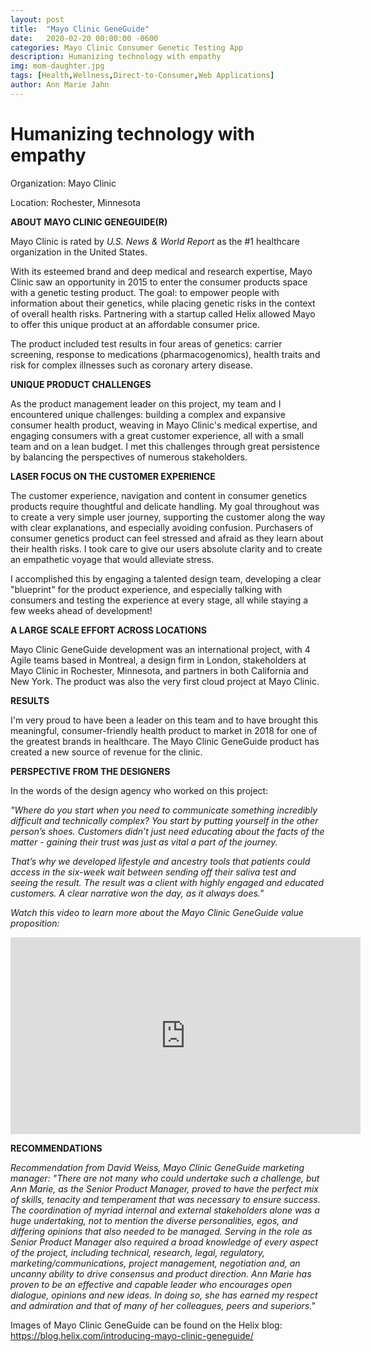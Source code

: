 ```yaml
---
layout: post
title:  "Mayo Clinic GeneGuide"
date:   2020-02-20 00:00:00 -0600
categories: Mayo Clinic Consumer Genetic Testing App
description: Humanizing technology with empathy
img: mom-daughter.jpg
tags: [Health,Wellness,Direct-to-Consumer,Web Applications]
author: Ann Marie Jahn
---
```

# Humanizing technology with empathy 

Organization: Mayo Clinic

Location: Rochester, Minnesota

**ABOUT MAYO CLINIC GENEGUIDE(R)**

Mayo Clinic is rated by _U.S. News & World Report_ as the #1 healthcare organization in the United States. 

With its esteemed brand and deep medical and research expertise, Mayo Clinic saw an opportunity in 2015 to enter the consumer products space with a genetic testing product. The goal: to empower people with information about their genetics, while placing genetic risks in the context of overall health risks. Partnering with a startup called Helix allowed Mayo to offer this unique product at an affordable consumer price. 

The product included test results in four areas of genetics: carrier screening, response to medications (pharmacogenomics), health traits and risk for complex illnesses such as coronary artery disease.

**UNIQUE PRODUCT CHALLENGES**

As the product management leader on this project, my team and I encountered unique challenges: building a complex and expansive consumer health product, weaving in Mayo Clinic's medical expertise, and engaging consumers with a great customer experience, all with a small team and on a lean budget. I met this challenges through great persistence by balancing the perspectives of numerous stakeholders. 

**LASER FOCUS ON THE CUSTOMER EXPERIENCE**

The customer experience, navigation and content in consumer genetics products require thoughtful and delicate handling. My goal throughout was to create a very simple user journey, supporting the customer along the way with clear explanations, and especially avoiding confusion. Purchasers of consumer genetics product can feel stressed and afraid as they learn about their health risks. I took care to give our users absolute clarity and to create an empathetic voyage that would alleviate stress. 

I accomplished this by engaging a talented design team, developing a clear "blueprint" for the product experience, and especially talking with consumers and testing the experience at every stage, all while staying a few weeks ahead of development!

**A LARGE SCALE EFFORT ACROSS LOCATIONS**

Mayo Clinic GeneGuide development was an international project, with 4 Agile teams based in Montreal, a design firm in London, stakeholders at Mayo Clinic in Rochester, Minnesota, and partners in both California and New York. The product was also the very first cloud project at Mayo Clinic. 

**RESULTS**

I'm very proud to have been a leader on this team and to have brought this meaningful, consumer-friendly health product to market in 2018 for one of the greatest brands in healthcare. The Mayo Clinic GeneGuide product has created a new source of revenue for the clinic. 

**PERSPECTIVE FROM THE DESIGNERS**

In the words of the design agency who worked on this project:

_"Where do you start when you need to communicate something incredibly difficult and technically complex? You start by putting yourself in the other person’s shoes. Customers didn’t just need educating about the facts of the matter - gaining their trust was just as vital a part of the journey._

_That’s why we developed lifestyle and ancestry tools that patients could access in the six-week wait between sending off their saliva test and seeing the result. The result was a client with highly engaged and educated customers. A clear narrative won the day, as it always does."_

_Watch this video to learn more about the Mayo Clinic GeneGuide value proposition:_

<iframe width="560" height="315" src="https://www.youtube.com/embed/vOcFGAIm3VQ" frameborder="0" allow="accelerometer; autoplay; encrypted-media; gyroscope; picture-in-picture" allowfullscreen></iframe>


**RECOMMENDATIONS**

_Recommendation from David Weiss, Mayo Clinic GeneGuide marketing manager: "There are not many who could undertake such a challenge, but Ann Marie, as the Senior Product Manager, proved to have the perfect mix of skills, tenacity and temperament that was necessary to ensure success. The coordination of myriad internal and external stakeholders alone was a huge undertaking, not to mention the diverse personalities, egos, and differing opinions that also needed to be managed. Serving in the role as Senior Product Manager also required a broad knowledge of every aspect of the project, including technical, research, legal, regulatory, marketing/communications, project management, negotiation and, an uncanny ability to drive consensus and product direction. Ann Marie has proven to be an effective and capable leader who encourages open dialogue, opinions and new ideas. In doing so, she has earned my respect and admiration and that of many of her colleagues, peers and superiors."_

Images of Mayo Clinic GeneGuide can be found on the Helix blog: https://blog.helix.com/introducing-mayo-clinic-geneguide/